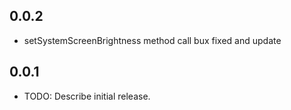 ## 0.0.2

* setSystemScreenBrightness method call bux fixed and update

## 0.0.1

* TODO: Describe initial release.
